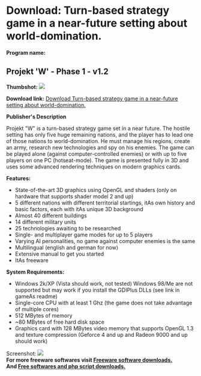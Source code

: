 # Download: Turn-based strategy game in a near-future setting about world-domination.

**Program name:**

## Projekt 'W' - Phase 1 - v1.2

  
**Thumbshot:** ![](http://www.freewarefiles.com/screenshot/projectw_md.jpg)   
  
**Download link:** [Download Turn-based strategy game in a near-future setting about world-domination.](http://freesoftwares.boysofts.com/Projekt-W---Phase---V_program_35746.html)  
  


**Publisher's Description**  
  


Projekt "W" is a turn-based strategy game set in a near future. The hostile setting has only five huge remaining nations, and the player has to lead one of those nations to world-domination. He must manage his regions, create an army, research new technologies and spy on his enemies. The game can be played alone (against computer-controlled enemies) or with up to five players on one PC (hotseat-mode). The game is presented fully in 3D and uses some advanced rendering techniques on modern graphics cards. 

**Features:**

  * State-of-the-art 3D graphics using OpenGL and shaders (only on hardware that supports shader model 2 and up) 
  * 5 different nations with different territorial startings, itAs own history and basic factors, each with itAs unique 3D background 
  * Almost 40 different buildings 
  * 14 different military units 
  * 25 technologies awaiting to be researched 
  * Single- and multiplayer game modes for up to 5 players 
  * Varying AI personalities, no game against computer enemies is the same 
  * Multilingual (english and german for now) 
  * Extensive manual to get you started 
  * ItAs freeware 

**System Requirements:**

  * Windows 2k/XP (Vista should work, not tested) Windows 98/Me are not supported but may work if you install the GDIPlus DLLs (see link in gameAs readme) 
  * Single-core CPU with at least 1 Ghz (the game does not take advantage of multiple cores) 
  * 512 MBytes of memory 
  * ~80 MBytes of free hard disk space 
  * Graphics card with 128 MBytes video memory that supports OpenGL 1.3 and texture compression (Geforce 4 and up and Radeon 9000 and up should work) 

  
  
Screenshot: ![](http://www.freewarefiles.com/screenshot/projectw.jpg)   
**For more freeware softwares visit [Freeware software downloads.](http://freesoftwares.boysofts.com/)**   
**And [Free softwares and php script downloads.](http://www.boysofts.com/)**
